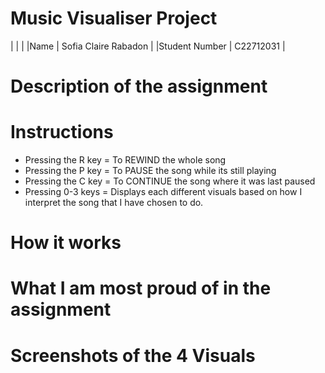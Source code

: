 # Music Visualiser Project

|               |                      |
|Name           | Sofia Claire Rabadon |
|Student Number | C22712031            |

# Description of the assignment

# Instructions
- Pressing the R key = To REWIND the whole song
- Pressing the P key = To PAUSE the song while its still playing
- Pressing the C key = To CONTINUE the song where it was last paused
- Pressing 0-3 keys = Displays each different visuals based on how I interpret the song that I have chosen to do.

# How it works

# What I am most proud of in the assignment

# Screenshots of the 4 Visuals
